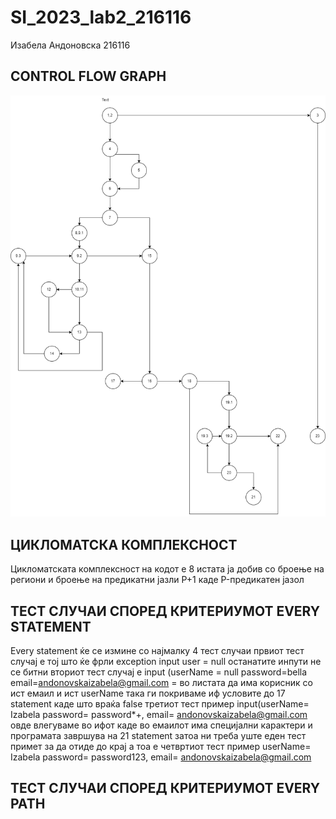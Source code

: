 # SI_2023_lab2_216116
Изабела Андоновска 216116

CONTROL FLOW GRAPH
--
![cfg image](CFG.png)

ЦИКЛОМАТСКА КОМПЛЕКСНОСТ
--
Цикломатската комплексност на кодот е 8 истата ја добив со броење на региони и броење на предикатни јазли P+1 каде P-предикатен јазол

ТЕСТ СЛУЧАИ СПОРЕД КРИТЕРИУМОТ EVERY STATEMENT
--
Every statement ќе се измине со најмалку 4 тест случаи
првиот тест случај е тој што ќе фрли exception input user = null  останатите инпути не се битни
вториот тест случај е input (userName = null password=bella email=andonovskaizabela@gmail.com <list of users>= во листата да има корисник со ист емаил и ист userName
  така ги покриваме иф условите до 17 statement каде што враќа false
третиот тест пример input(userName= Izabela password= password*+, email= andonovskaizabela@gmail.com <list of users> овде влегуваме во ифот каде во емаилот има специјални карактери и програмата завршува на 21 statement
затоа ни треба уште еден тест примет за да отиде до крај а тоа е четвртиот тест пример userName= Izabela password= password123, email= andonovskaizabela@gmail.com <list of users>

ТЕСТ СЛУЧАИ СПОРЕД КРИТЕРИУМОТ EVERY PATH
--

